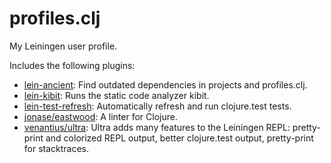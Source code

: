 # profiles.clj

My Leiningen user profile.

Includes the following plugins:
- [lein-ancient](https://github.com/xsc/lein-ancient): Find outdated dependencies in projects and profiles.clj.
- [lein-kibit](https://github.com/jonase/kibit): Runs the static code analyzer kibit.
- [lein-test-refresh](https://github.com/jakemcc/lein-test-refresh): Automatically refresh and run clojure.test tests.
- [jonase/eastwood](https://github.com/jonase/eastwood): A linter for Clojure.
- [venantius/ultra](https://github.com/venantius/ultra): Ultra adds many features to the Leiningen REPL: pretty-print and colorized REPL output, better clojure.test output, pretty-print for stacktraces.
